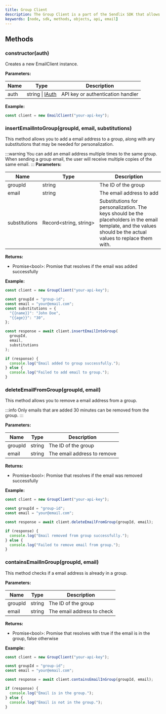 ```yaml
---
title: Group Client
description: The Group Client is a part of the Sendlix SDK that allows you to manage groups in the system. This includes creating, updating, and deleting groups, as well as managing group members and their permissions.
keywords: [node, sdk, methods, objects, api, email]
---
```


## Methods

### constructor(auth)

Creates a new EmailClient instance.

**Parameters:**

| Name | Type                                       | Description                       |
| ---- | ------------------------------------------ | --------------------------------- |
| auth | string \| [IAuth](../Authentication/IAuth) | API key or authentication handler |

**Example:**

```javascript
const client = new EmailClient("your-api-key");
```

### insertEmailIntoGroup(groupId, email, substitutions)

This method allows you to add a email address to a group, along with any substitutions that may be needed for personalization.

:::warning
You can add an email address multiple times to the same group. When sending a group email, the user will receive multiple copies of the same email.
:::
**Parameters:**

| Name          | Type                                        | Description                                                                                                                                                    |
| ------------- | ------------------------------------------- | -------------------------------------------------------------------------------------------------------------------------------------------------------------- |
| groupId       | string                                      | The ID of the group                                                                                                                                            |
| email         | string                                      | The email address to add                                                                                                                                       |
| substitutions | <nobr>Record&#60;string, string&#62;</nobr> | Substitutions for personalization. The keys should be the placeholders in the email template, and the values should be the actual values to replace them with. |

**Returns:**

- Promise&#60;bool&#62;: Promise that resolves if the email was added successfully

**Example:**

```javascript
const client = new GroupClient("your-api-key");

const groupId = "group-id";
const email = "your@email.com";
const substitutions = {
  "{{name}}": "John Doe",
  "{{age}}": "30",
};

const response = await client.insertEmailIntoGroup(
  groupId,
  email,
  substitutions
);

if (response) {
  console.log("Email added to group successfully.");
} else {
  console.log("Failed to add email to group.");
}
```

### deleteEmailFromGroup(groupId, email)

This method allows you to remove a email address from a group.

:::info
Only emails that are added 30 minutes can be removed from the group.
:::

**Parameters:**

| Name    | Type   | Description                 |
| ------- | ------ | --------------------------- |
| groupId | string | The ID of the group         |
| email   | string | The email address to remove |

**Returns:**

- Promise&#60;bool&#62;: Promise that resolves if the email was removed successfully

**Example:**

```javascript
const client = new GroupClient("your-api-key");

const groupId = "group-id";
const email = "your@email.com";

const response = await client.deleteEmailFromGroup(groupId, email);

if (response) {
  console.log("Email removed from group successfully.");
} else {
  console.log("Failed to remove email from group.");
}
```

### containsEmailInGroup(groupId, email)

This method checks if a email address is already in a group.

**Parameters:**

| Name    | Type   | Description                |
| ------- | ------ | -------------------------- |
| groupId | string | The ID of the group        |
| email   | string | The email address to check |

**Returns:**

- Promise&#60;bool&#62;: Promise that resolves with true if the email is in the group, false otherwise

**Example:**

```javascript
const client = new GroupClient("your-api-key");

const groupId = "group-id";
const email = "your@email.com";

const response = await client.containsEmailInGroup(groupId, email);

if (response) {
  console.log("Email is in the group.");
} else {
  console.log("Email is not in the group.");
}
```
